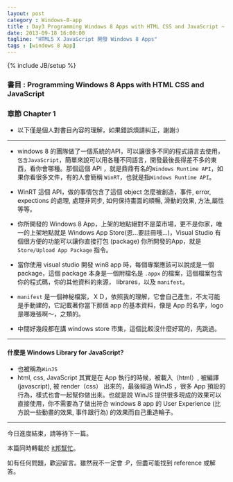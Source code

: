 ```yaml
---
layout: post
category : Windows-8-app
title : Day3 Programming Windows 8 Apps with HTML CSS and JavaScript ~ ch01讀書筆記
date: 2013-09-18 16:00:00
tagline: "HTML5 X JavaScript 開發 Windows 8 Apps"
tags : [windows 8 App]
---
```

{% include JB/setup %}

### 書目 : Programming Windows 8 Apps with HTML CSS and JavaScript
### 章節 Chapter 1 

* 以下僅是個人對書目內容的理解，如果錯誤煩請糾正，謝謝:)
 
---

* windows 8 的團隊做了一個系統的API，可以讓很多不同的程式語言去使用，`包含JavaScript`，簡單來說可以用各種不同語言，開發最後長得差不多的東西，看你會哪種。那個這個 API ，就是鼎鼎有名的`Windows Runtime API`，如果你看很多文件，有的人會簡稱 `WinRT`，也就是指`Windows Runtime API`。

* WinRT 這個 API，做的事情包含了這個 object 怎麼被創造，事件, error, expections 的處理, 處理非同步, 如何保持畫面的順暢, 滑動的效果, 方法,屬性等等。

* 你所開發的 Windows 8 App，上架的地點絕對不是菜市場，更不是你家，唯一的上架地點就是 Windows App Store(恩…要註冊哦...)，Visual Studio 有個很方便的功能可以讓你直接打包 (package) 你所開發的App，就是 `Store/Upload App Package` 指令。

* 當你使用 visual studio 開發 win8 app 時，每個專案應該可以說成是一個 package，這個 package 本身是一個附檔名是 `.appx` 的檔案，這個檔案包含你的程式碼，你的其他資料的來源， librares，以及 `manifest`。

* `manifest` 是一個神秘檔案，ＸＤ，依照我的理解，它會自己產生，不太可能是手動建的，它記載著你當下那個 app 的基本資料，像是 App 的名字，logo是哪幾張啊～，之類的。

* 中間好幾段都在講 windows store 市集，這個比較沒什麼好寫的，先跳過。

---

#### 什麼是 Windows Library for JavaScript?
* 也被稱為`WinJS`
* html, css, JavaScript 其實是在 App 執行的時候，被載入（html）, 被編譯(javascript), 被 render（css） 出來的，最後經過 WinJS ，很多 App 預設的行為，樣式也會一起幫你做出來。也就是說 WinJS 提供很多現成的效果可以直接使用，你不需要為了做出符合 windows 8 app 的 User Experience (比方說一些動畫的效果, 事件跟行為) 的效果而自己重造輪子。

---


今日進度結束，請等待下一篇。

本篇同時轉載於 [it邦幫忙](http://ithelp.ithome.com.tw/question/10126693)。

如有任何問題，歡迎留言。雖然我不一定會 :P，但盡可能找到 reference 或解答。
